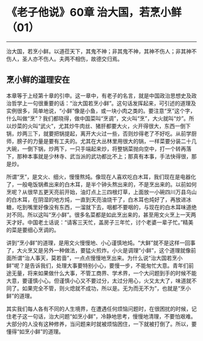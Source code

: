 # 《老子他说》60章 治大国，若烹小鲜（01）

------

治大国，若烹小鲜。以道莅天下，其鬼不神；非其鬼不神，其神不伤人；非其神不伤人，圣人亦不伤人。夫两不相伤，故德交归焉。

## 烹小鲜的道理安在

本章等于上经第十章的引申。这一章中，有老子的名言，就是中国政治思想史及政治哲学上一句很重要的话：“治大国若烹小鲜”。这句话发挥起来，可引述的道理及实例很多，简单地说，“小鲜”像是小鱼，或一块小肉之类的。要注意“烹”这个字，什么叫做“烹”？我们都晓得，做中国菜叫“烹调”，文火叫“烹”，大火就叫“炒”。所以炒菜的火叫“武火”，尤其炒牛肉丝、猪肝都要大火，火开得很大，东西一倒下锅，炒两三下，就要把锅提起，离开大火过一些，否则炒得老了不好吃。从前学厨师，膀子的力量是要有工夫的。尤其在大丛林里用很大的锅，一样菜要分装二十几大碗，一倒下锅，炒两下，一只手端起来炒，将整锅菜抛向空中，打一个转再落下，那种本事就是少林寺、武当派的武功都比不上；那真有本事，手法快得很，那是炒。

所谓“烹”，是文火、细火，慢慢熬炖。像现在人喜欢吃白木耳，我们现在是电器化了，一般电饭锅煮出来的白木耳，是半个钟头熬出来的，不是烹出来的。以前如何烹呢？从很早五更天亮前开始，油灯点上三四根灯草，上面放一小碗四川万县乌山的白木耳，在阴湿的地方炖，一直到天亮油烧干了，白木耳也炖好了，再放进冰糖，吃到嘴里好像没有东西，一溜就下去，咽都不要咽的，与现在的白木耳味道绝对不同。所以这叫“烹小鲜”。很多名菜都是如此烹出来的，甚至用文火烹上一天两天才好。中国老土话说：“请客三天忙，盖房子三年忙，讨个老婆一辈子忙。”精美的菜是要细心烹调的。

讲到“烹小鲜”的道理，是用文火慢慢地、小心谨慎地炖。“大鲜”就不是这样一回事了，大火烹又是另外一种做法，要猛火煎炸。小火是调理“小鲜”，这个道理就像前面所谓“治人事天，莫若啬”，一点点慢慢地烹出来。为什么说“治大国若烹小鲜”呢？是告诉我们，处理大事要特别小心，要慢一步，不能匆忙大意。青年们前途无量，将来如果做什么大事，不管工商界、学术界，一个大问题到手的时候不能大意，要谨慎小心。但谨慎小心又不要过分，太过分用心，火又太大了，味道就不同了。如果完全不管，则火熄就不成功，所以是。无为而无不为”，也就是“烹小鲜”的道理。

其实我们每人各有不同的人生境界，在遭遇任何烦恼问题时，在很困扰的时候，记住老子这一句话，治大问题“如烹小鲜”，冷静地思考，慢慢地清理，不要怕艰难。大部分的人没有这种修养，当问题来时就被烦恼困住，一下就被打倒了。所以，要懂得“如烹小鲜”的道理。